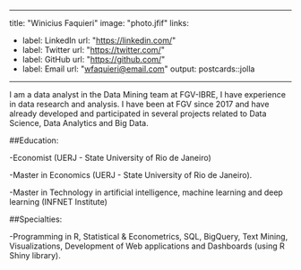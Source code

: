 

---
title: "Winicius Faquieri"
image: "photo.jfif"
links:
  - label: LinkedIn
    url: "https://linkedin.com/"
  - label: Twitter
    url: "https://twitter.com/"
  - label: GitHub
    url: "https://github.com/"
  - label: Email
    url: "wfaquieri@email.com"
output:
  postcards::jolla
---
 
I am a data analyst in the Data Mining team at FGV-IBRE, I have experience in data research and analysis. I have been at FGV since 2017 and have already developed and participated in several projects related to Data Science, Data Analytics and Big Data.

##Education:

-Economist (UERJ - State University of Rio de Janeiro)

-Master in Economics (UERJ - State University of Rio de Janeiro).

-Master in Technology in artificial intelligence, machine learning and deep learning (INFNET Institute)


##Specialties:

-Programming in R, Statistical & Econometrics, SQL, BigQuery, Text Mining, Visualizations, Development of Web applications and Dashboards (using R Shiny library).
